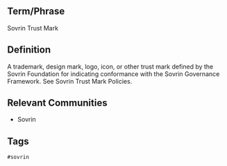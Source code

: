 ## Term/Phrase
Sovrin Trust Mark

## Definition
A trademark, design mark, logo, icon, or other trust mark defined by the Sovrin Foundation for indicating conformance with the Sovrin Governance Framework. See Sovrin Trust Mark Policies.

## Relevant Communities
* Sovrin

## Tags
```
#sovrin
```
